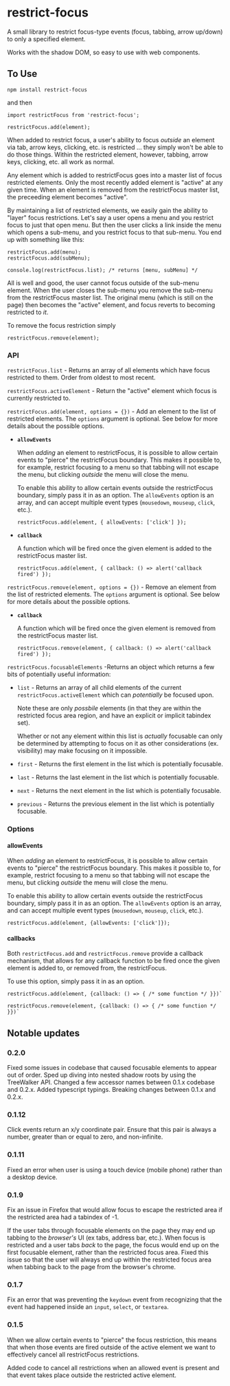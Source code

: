 # restrict-focus

A small library to restrict focus-type events (focus, tabbing, arrow up/down) to only a specified element.

Works with the shadow DOM, so easy to use with web components.

## To Use

```
npm install restrict-focus
```

and then

```
import restrictFocus from 'restrict-focus';

restrictFocus.add(element);
```

When added to restrict focus, a user's ability to focus _outside_ an element via tab, arrow keys, clicking, etc. is restricted ... they simply won't be able to do those things. Within the restricted element, however, tabbing, arrow keys, clicking, etc. all work as normal.

Any element which is added to restrictFocus goes into a master list of focus restricted elements. Only the most recently added element is "active" at any given time. When an element is removed from the restrictFocus master list, the preceeding element becomes "active".

By maintaining a list of restricted elements, we easily gain the ability to "layer" focus restrictions. Let's say a user opens a menu and you restrict focus to just that open menu. But then the user clicks a link inside the menu which opens a sub-menu, and you restrict focus to that sub-menu. You end up with something like this:

```
restrictFocus.add(menu);
restrictFocus.add(subMenu);

console.log(restrictFocus.list); /* returns [menu, subMenu] */
```

All is well and good, the user cannot focus outside of the sub-menu element. When the user closes the sub-menu you remove the sub-menu from the restrictFocus master list. The original menu (which is still on the page) then becomes the "active" element, and focus reverts to becoming restricted to _it_.

To remove the focus restriction simply

```
restrictFocus.remove(element);
```

### API

`restrictFocus.list` - Returns an array of all elements which have focus restricted to them. Order from oldest to most recent.

`restrictFocus.activeElement` - Return the "active" element which focus is currently restricted to.

`restrictFocus.add(element, options = {})` - Add an element to the list of restricted elements. The `options` argument is optional. See below for more details about the possible options.

- **`allowEvents`**

  When _adding_ an element to restrictFocus, it is possible to allow certain events to "pierce" the restrictFocus boundary. This makes it possible to, for example, restrict focusing to a menu so that tabbing will not escape the menu, but clicking _outside_ the menu will close the menu.

  To enable this ability to allow certain events outside the restrictFocus boundary, simply pass it in as an option. The `allowEvents` option is an array, and can accept multiple event types (`mousedown`, `mouseup`, `click`, etc.).

  ```
  restrictFocus.add(element, { allowEvents: ['click'] });
  ```

- **`callback`**

  A function which will be fired once the given element is added to the restrictFocus master list.

  ```
  restrictFocus.add(element, { callback: () => alert('callback fired') });
  ```

`restrictFocus.remove(element, options = {})` - Remove an element from the list of restricted elements. The `options` argument is optional. See below for more details about the possible options.

- **`callback`**

  A function which will be fired once the given element is removed from
  the restrictFocus master list.

  ```
  restrictFocus.remove(element, { callback: () => alert('callback fired') });
  ```

`restrictFocus.focusableElements` -Returns an object which returns a few bits of potentially useful information:

- `list` - Returns an array of all child elements of the current `restrictFocus.activeElement` which can _potentially_ be focused upon.

  Note these are only _possbile_ elements (in that they are within the restricted focus area region, and have an explicit or implicit tabindex set).

  Whether or not any element within this list is _actually_ focusable can only be determined by attempting to focus on it as other considerations (ex. visibility) may make focusing on it impossible.

- `first` - Returns the first element in the list which is potentially focusable.
- `last` - Returns the last element in the list which is potentially focusable.
- `next` - Returns the next element in the list which is potentially focusable.
- `previous` - Returns the previous element in the list which is potentially focusable.

### Options

#### allowEvents

When _adding_ an element to restrictFocus, it is possible to allow certain events to "pierce" the restrictFocus boundary. This makes it possible to, for example, restrict focusing to a menu so that tabbing will not escape the menu, but clicking _outside_ the menu will close the menu.

To enable this ability to allow certain events outside the restrictFocus boundary, simply pass it in as an option. The `allowEvents` option is an array, and can accept multiple event types (`mousedown`, `mouseup`, `click`, etc.).

```
restrictFocus.add(element, {allowEvents: ['click']});
```

#### callbacks

Both `restrictFocus.add` and `restrictFocus.remove` provide a callback mechanism, that allows for any callback function to be fired once the given element is added to, or removed from, the restrictFocus.

To use this option, simply pass it in as an option.

```
restrictFocus.add(element, {callback: () => { /* some function */ }})`

restrictFocus.remove(element, {callback: () => { /* some function */ }})`
```

## Notable updates

### 0.2.0

Fixed some issues in codebase that caused focusable elements to appear out of order. Sped up diving into nested shadow roots by using the TreeWalker API. Changed a few accessor names between 0.1.x codebase and 0.2.x. Added typescript typings. Breaking changes between 0.1.x and 0.2.x.

### 0.1.12

Click events return an x/y coordinate pair. Ensure that this pair is always a number, greater than or equal to zero, and non-infinite.

### 0.1.11

Fixed an error when user is using a touch device (mobile phone) rather than a desktop device.

### 0.1.9

Fix an issue in Firefox that would allow focus to escape the restricted area if the restricted area had a tabindex of -1.

If the user tabs through focusable elements on the page they may end up tabbing to the _browser's_ UI (ex tabs, address bar, etc.). When focus is restricted and a user tabs _back_ to the page, the focus would end up on the first focusable element, rather than the restricted focus area. Fixed this issue so that the user will always end up within the restricted focus area when tabbing back to the page from the browser's chrome.

### 0.1.7

Fix an error that was preventing the `keydown` event from recognizing that the event had happened inside an `input`, `select`, or `textarea`.

### 0.1.5

When we allow certain events to "pierce" the focus restriction, this means that when those events are fired outside of the active element we want to effectively cancel all restrictFocus restrictions.

Added code to cancel all restrictions when an allowed event is present and that event takes place outside the restricted active element.
